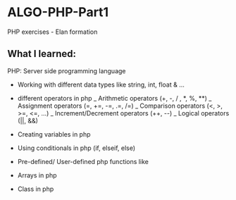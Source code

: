 # ALGO-PHP-Part1
PHP exercises - Elan formation 

## What I learned:

PHP: Server side programming language

- Working with different data types like string, int, float & ...

- different operators in php
_ Arithmetic operators (+, -, / , *, %, **)
_ Assignment operators (=, +=, -=, .=, /=)
_ Comparison operators (<, >, >=, <=, ...)
_ Increment/Decrement operators (++, --)
_ Logical operators (||, &&)

- Creating variables in php

- Using conditionals in php (if, elseif, else)

- Pre-defined/ User-defined php functions like 

- Arrays in php

- Class in php
